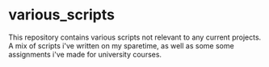 # various_scripts
This repository contains various scripts not relevant to any current projects. A mix of scripts i've written on my sparetime, as well as some some assignments i've made for university courses.
